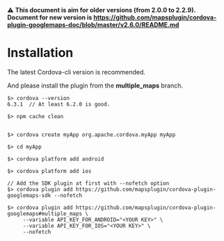 :warning: **This document is aim for older versions (from 2.0.0 to 2.2.9).
Document for new version is https://github.com/mapsplugin/cordova-plugin-googlemaps-doc/blob/master/v2.6.0/README.md**

# Installation

The latest Cordova-cli version is recommended.

And please install the plugin from the **multiple_maps** branch.

```
$> cordova --version
6.3.1  // At least 6.2.0 is good.

$> npm cache clean


$> cordova create myApp org.apache.cordova.myApp myApp

$> cd myApp

$> cordova platform add android

$> cordova platform add ios

// Add the SDK plugin at first with --nofetch option
$> cordova plugin add https://github.com/mapsplugin/cordova-plugin-googlemaps-sdk --nofetch

$> cordova plugin add https://github.com/mapsplugin/cordova-plugin-googlemaps#multiple_maps \
     --variable API_KEY_FOR_ANDROID="<YOUR KEY>" \
     --variable API_KEY_FOR_IOS="<YOUR KEY>" \
     --nofetch
```
